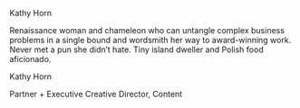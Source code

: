 Kathy Horn

Renaissance woman and chameleon who can untangle complex business problems in a single bound and wordsmith her way to award-winning work. Never met a pun she didn’t hate. Tiny island dweller and Polish food aficionado.

Kathy Horn

Partner + Executive Creative Director, Content